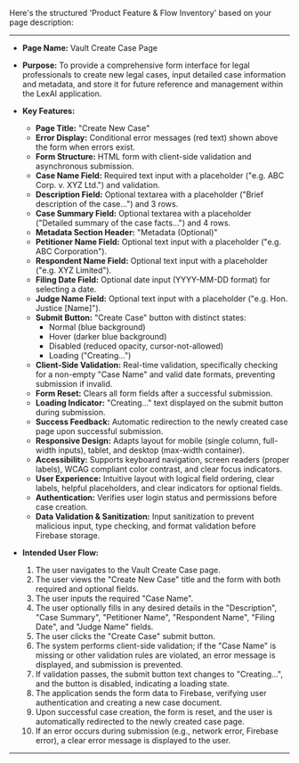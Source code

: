 Here's the structured 'Product Feature & Flow Inventory' based on your page description:

---

*   **Page Name:** Vault Create Case Page
*   **Purpose:** To provide a comprehensive form interface for legal professionals to create new legal cases, input detailed case information and metadata, and store it for future reference and management within the LexAI application.
*   **Key Features:**
    *   **Page Title:** "Create New Case"
    *   **Error Display:** Conditional error messages (red text) shown above the form when errors exist.
    *   **Form Structure:** HTML form with client-side validation and asynchronous submission.
    *   **Case Name Field:** Required text input with a placeholder ("e.g. ABC Corp. v. XYZ Ltd.") and validation.
    *   **Description Field:** Optional textarea with a placeholder ("Brief description of the case…") and 3 rows.
    *   **Case Summary Field:** Optional textarea with a placeholder ("Detailed summary of the case facts…") and 4 rows.
    *   **Metadata Section Header:** "Metadata (Optional)"
    *   **Petitioner Name Field:** Optional text input with a placeholder ("e.g. ABC Corporation").
    *   **Respondent Name Field:** Optional text input with a placeholder ("e.g. XYZ Limited").
    *   **Filing Date Field:** Optional date input (YYYY-MM-DD format) for selecting a date.
    *   **Judge Name Field:** Optional text input with a placeholder ("e.g. Hon. Justice [Name]").
    *   **Submit Button:** "Create Case" button with distinct states:
        *   Normal (blue background)
        *   Hover (darker blue background)
        *   Disabled (reduced opacity, cursor-not-allowed)
        *   Loading ("Creating…")
    *   **Client-Side Validation:** Real-time validation, specifically checking for a non-empty "Case Name" and valid date formats, preventing submission if invalid.
    *   **Form Reset:** Clears all form fields after a successful submission.
    *   **Loading Indicator:** "Creating…" text displayed on the submit button during submission.
    *   **Success Feedback:** Automatic redirection to the newly created case page upon successful submission.
    *   **Responsive Design:** Adapts layout for mobile (single column, full-width inputs), tablet, and desktop (max-width container).
    *   **Accessibility:** Supports keyboard navigation, screen readers (proper labels), WCAG compliant color contrast, and clear focus indicators.
    *   **User Experience:** Intuitive layout with logical field ordering, clear labels, helpful placeholders, and clear indicators for optional fields.
    *   **Authentication:** Verifies user login status and permissions before case creation.
    *   **Data Validation & Sanitization:** Input sanitization to prevent malicious input, type checking, and format validation before Firebase storage.

*   **Intended User Flow:**
    1.  The user navigates to the Vault Create Case page.
    2.  The user views the "Create New Case" title and the form with both required and optional fields.
    3.  The user inputs the required "Case Name".
    4.  The user optionally fills in any desired details in the "Description", "Case Summary", "Petitioner Name", "Respondent Name", "Filing Date", and "Judge Name" fields.
    5.  The user clicks the "Create Case" submit button.
    6.  The system performs client-side validation; if the "Case Name" is missing or other validation rules are violated, an error message is displayed, and submission is prevented.
    7.  If validation passes, the submit button text changes to "Creating…", and the button is disabled, indicating a loading state.
    8.  The application sends the form data to Firebase, verifying user authentication and creating a new case document.
    9.  Upon successful case creation, the form is reset, and the user is automatically redirected to the newly created case page.
    10. If an error occurs during submission (e.g., network error, Firebase error), a clear error message is displayed to the user.

---